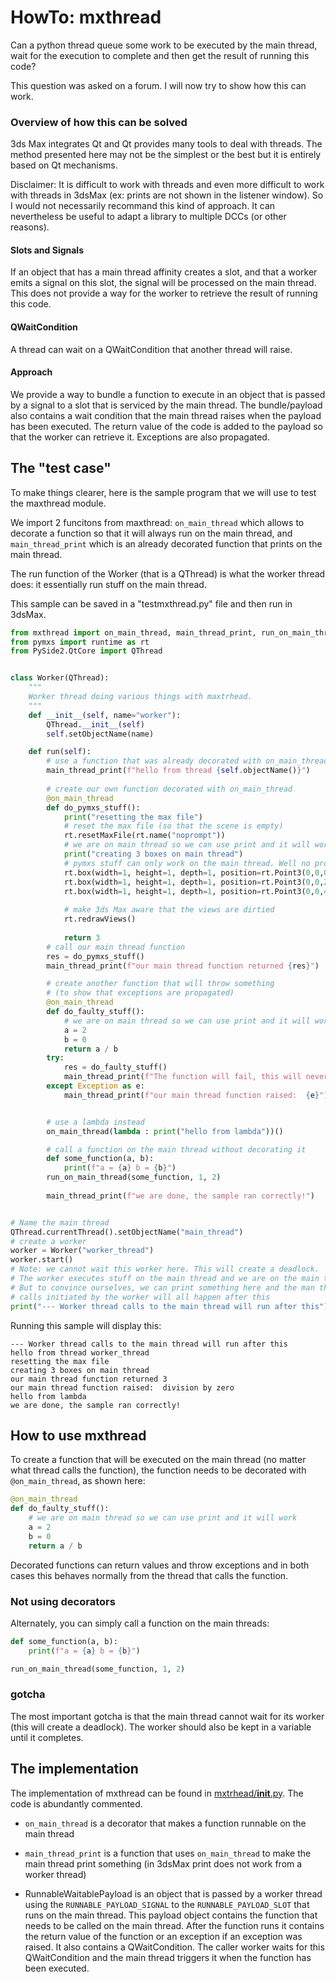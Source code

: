 # HowTo: mxthread

Can a python thread queue some work to be executed by the main thread, wait for the execution
to complete and then get the result of running this code?

This question was asked on a forum. I will now try to show how this can work.


### Overview of how this can be solved

3ds Max integrates Qt and Qt provides many tools to deal with threads. The method presented
here may not be the simplest or the best but it is entirely based on Qt mechanisms.


Disclaimer: It is difficult to work with threads and even more difficult to work with
threads in 3dsMax (ex: prints are not shown in the listener window). So I would not necessarily
recommand this kind of approach. It can nevertheless be useful to adapt a library to multiple
DCCs (or other reasons). 

#### Slots and Signals
If an object that has a main thread affinity creates a slot, and that a worker 
emits a signal on this slot, the signal will be processed on the main thread. This does
not provide a way for the worker to retrieve the result of running this code.

#### QWaitCondition
A thread can wait on a QWaitCondition that another thread will raise.

#### Approach

We provide a way to bundle a function to execute in an object that is passed by a signal
to a slot that is serviced by the main thread. The bundle/payload also contains a wait
condition that the main thread raises when the payload has been executed. The return value
of the code is added to the payload so that the worker can retrieve it. Exceptions are also
propagated.

## The "test case"

To make things clearer, here is the sample program that we will use to test the maxthread
module.

We import 2 funcitons from maxthread: `on_main_thread` which allows to decorate a function
so that it will always run on the main thread, and `main_thread_print` which is an already
decorated function that prints on the main thread.

The run function of the Worker (that is a QThread) is what the worker thread does: it essentially
run stuff on the main thread.

This sample can be saved in a "testmxthread.py" file and then run in 3dsMax.


```python
from mxthread import on_main_thread, main_thread_print, run_on_main_thread
from pymxs import runtime as rt
from PySide2.QtCore import QThread


class Worker(QThread):
    """
    Worker thread doing various things with maxtrhead.
    """
    def __init__(self, name="worker"):
        QThread.__init__(self)
        self.setObjectName(name)

    def run(self):
        # use a function that was already decorated with on_main_thread
        main_thread_print(f"hello from thread {self.objectName()}")
     
        # create our own function decorated with on_main_thread
        @on_main_thread
        def do_pymxs_stuff():
            print("resetting the max file")
            # reset the max file (so that the scene is empty)
            rt.resetMaxFile(rt.name("noprompt"))            
            # we are on main thread so we can use print and it will work
            print("creating 3 boxes on main thread")
            # pymxs stuff can only work on the main thread. Well no problem we are on the main thread:
            rt.box(width=1, height=1, depth=1, position=rt.Point3(0,0,0))
            rt.box(width=1, height=1, depth=1, position=rt.Point3(0,0,2))
            rt.box(width=1, height=1, depth=1, position=rt.Point3(0,0,4))
            
            # make 3ds Max aware that the views are dirtied
            rt.redrawViews()
            
            return 3
        # call our main thread function 
        res = do_pymxs_stuff()
        main_thread_print(f"our main thread function returned {res}")

        # create another function that will throw something
        # (to show that exceptions are propagated)
        @on_main_thread
        def do_faulty_stuff():
            # we are on main thread so we can use print and it will work
            a = 2
            b = 0
            return a / b
        try:
            res = do_faulty_stuff()
            main_thread_print(f"The function will fail, this will never be displayed")
        except Exception as e:
            main_thread_print(f"our main thread function raised:  {e}")


        # use a lambda instead
        on_main_thread(lambda : print("hello from lambda"))()

        # call a function on the main thread without decorating it
        def some_function(a, b):
            print(f"a = {a} b = {b}")
        run_on_main_thread(some_function, 1, 2)
            
        main_thread_print(f"we are done, the sample ran correctly!")


# Name the main thread
QThread.currentThread().setObjectName("main_thread")
# create a worker
worker = Worker("worker_thread")
worker.start()
# Note: we cannot wait this worker here. This will create a deadlock.
# The worker executes stuff on the main thread and we are on the main thread.
# But to convince ourselves, we can print something here and the man thread
# calls initiated by the worker will all happen after this
print("--- Worker thread calls to the main thread will run after this")

```

Running this sample will display this:

```
--- Worker thread calls to the main thread will run after this
hello from thread worker_thread
resetting the max file
creating 3 boxes on main thread
our main thread function returned 3
our main thread function raised:  division by zero
hello from lambda
we are done, the sample ran correctly!
```

## How to use mxthread


To create a function that will be executed on the main thread (no matter what thread calls the function),
the function needs to be decorated with `@on_main_thread`, as shown here:

```python
@on_main_thread
def do_faulty_stuff():
    # we are on main thread so we can use print and it will work
    a = 2
    b = 0
    return a / b
```

Decorated functions can return values and throw exceptions and in both cases this
behaves normally from the thread that calls the function.

### Not using decorators

Alternately, you can simply call a function on the main threads:

```python
def some_function(a, b):
    print(f"a = {a} b = {b}")

run_on_main_thread(some_function, 1, 2)
```

### gotcha

The most important gotcha is that the main thread cannot wait for its worker (this
will create a deadlock). The worker should also be kept in a variable until it completes.

## The implementation

The implementation of mxthread can be found in [mxtrhead/__init__.py](mxthread/__init__.py).
The code is abundantly commented.

- `on_main_thread` is a decorator that makes a function runnable on the main thread

- `main_thread_print` is a function that uses `on_main_thread` to make the main thread print
something (in 3dsMax print does not work from a worker thread)

- RunnableWaitablePayload is an object that is passed by a worker thread using the `RUNNABLE_PAYLOAD_SIGNAL`
to the `RUNNABLE_PAYLOAD_SLOT` that runs on the main thread. This payload object contains
the function that needs to be called on the main thread. After the function runs it contains
the return value of the function or an exception if an exception was raised. It also contains
a QWaitCondition. The caller worker waits for this QWaitCondition and the main thread triggers
it when the function has been executed.


